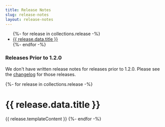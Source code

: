 ```yaml
---
title: Release Notes
slug: release-notes
layout: release-notes
---
```


<ul>
{%- for release in collections.release -%}
  <li><a href="{{ release.url }}">{{ release.data.title }}</a></li>
{%- endfor -%}
</ul>

<h3>Releases Prior to 1.2.0</h3>

We don't have written release notes for releases prior to 1.2.0. Please see the [changelog](https://github.com/Polymer/lit-html/blob/master/CHANGELOG.md) for those releases.


{%- for release in collections.release -%}
  <h1>{{ release.data.title }}</h1>
  {{ release.templateContent }}
{%- endfor -%}
